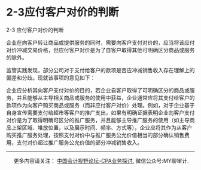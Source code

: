 ﻿2-3应付客户对价的判断
============

  

2-3 应付客户对价的判断

企业在向客户转让商品或提供服务的同时，需要向客户支付对价的，应当将该应付对价冲减交易价格，但应付客户对价是为了自客户取得其他可明确区分商品或服务的除外。

监管实践发现，部分公司对于支付给客户的款项是否应冲减销售收入存在理解上的偏差和分歧。现就该事项的意见如下：

企业应分析其向客户支付对价的目的，若企业自客户取得了可明确区分的商品或服务，并且能够从主导相关商品或服务的使用中获益，企业通常应将其支付给客户的款项作为向客户购买商品或服务（而非应付客户对价）处理。例如，对于企业基于自身宣传需要支付给超市等客户的推广支出，如果有明确证据表明企业向客户支付对价是为了取得明确可区分的推广服务，并且能够主导推广服务的使用（如主导商品上架区域、堆放位置，以及展示时间、频率、方式等），企业应将其作为从客户购买推广服务处理，按照支付对价中与推广服务公允价值相当的部分确认销售费用，支付对价超过推广服务公允价值的部分冲减销售收入。

* * *

     更多内容请关注： [中国会计视野论坛-CPA业务探讨.](https://bbs.esnai.com/thread-5354530-1-3.html) 微信公众号:MY聊审计.